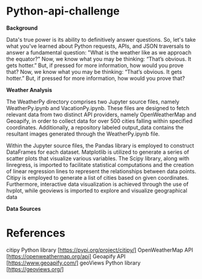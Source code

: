 # Python-api-challenge

**Background**

Data's true power is its ability to definitively answer questions. So, let's take what you've learned about Python requests, APIs, and JSON traversals to answer a fundamental question: "What is the weather like as we approach the equator?"
Now, we know what you may be thinking: “That’s obvious. It gets hotter.” But, if pressed for more information, how would you prove that?
Now, we know what you may be thinking: “That’s obvious. It gets hotter.” But, if pressed for more information, how would you prove that?

**Weather Analysis**

The WeatherPy directory comprises two Jupyter source files, namely WeatherPy.ipynb and VacationPy.ipynb. These files are designed to fetch relevant data from two distinct API providers, namely OpenWeatherMap and Geoapify, in order to collect data for over 500 cities falling within specified coordinates. Additionally, a repository labeled output_data contains the resultant images generated through the WeatherPy.ipynb file.

Within the Jupyter source files, the Pandas library is employed to construct DataFrames for each dataset. Matplotlib is utilized to generate a series of scatter plots that visualize various variables. The Scipy library, along with linregress, is imported to facilitate statistical computations and the creation of linear regression lines to represent the relationships between data points. Citipy is employed to generate a list of cities based on given coordinates. Furthermore, interactive data visualization is achieved through the use of hvplot, while geoviews is imported to explore and visualize geographical data

**Data Sources**

# References
citipy Python library [https://pypi.org/project/citipy/]
OpenWeatherMap API [https://openweathermap.org/api]
Geoapify API [https://www.geoapify.com/]
geoViews Python library [https://geoviews.org/]
